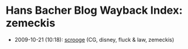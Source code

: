 # Hans Bacher Blog Wayback Index: zemeckis

* 2009-10-21 (10:18): [scrooge](https://web.archive.org/web/https://one1more2time3.wordpress.com/2009/10/21/scrooge/) (CG, disney, fluck &amp; law, zemeckis)
